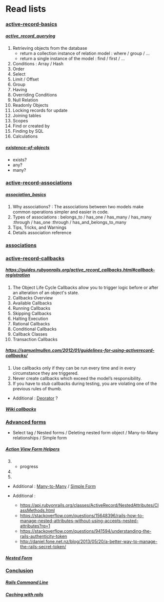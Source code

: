 # Read lists

### [active-record-basics](https://www.theodinproject.com/courses/ruby-on-rails/lessons/active-record-queries#querying-basics)
##### [active_record_querying](https://guides.rubyonrails.org/active_record_querying.html)
1. Retrieving objects from the database
    - return a collection instance of relation model : where / group / ...
    - return a single instance of the model : find / first / ...
2. Conditions : Array / Hash
3. Order
4. Select
5. Limit / Offset
6. Group
7. Having
8. Overriding Conditions
9. Null Relation
10. Readonly Objects
11. Locking records for update
12. Joining tables
14. Scopes
18. Find or created by
19. Finding by SQL
21. Calculations

##### [existence-of-objects](https://guides.rubyonrails.org/active_record_querying.html#existence-of-objects)
- exists?
- any?
- many?

### [active-record-associations](https://www.theodinproject.com/courses/ruby-on-rails/lessons/active-record-associations)
##### [association_basics](https://guides.rubyonrails.org/association_basics.html)
1. Why associations? : The associations between two models make common operations simpler and easier in code.
2. Types of associations : belongs_to / has_one / has_many / has_many :through / has_one :through / has_and_belongs_to_many
3. Tips, Tricks, and Warnings
4. Details association reference

### [associations](https://www.theodinproject.com/courses/ruby-on-rails/lessons/associations)

### [active-record-callbacks](https://www.theodinproject.com/courses/ruby-on-rails/lessons/active-record-callbacks)
##### https://guides.rubyonrails.org/active_record_callbacks.html#callback-registration
1. The Object Life Cycle
Callbacks allow you to trigger logic before or after an alteration of an object's state.
2. Callbacks Overview
3. Available Callbacks
4. Running Callbacks
5. Skipping Callbacks
6. Halting Execution
7. Rational Callbacks
8. Conditional Callbacks
9. Callback Classes
10. Transaction Callbacks

##### https://samuelmullen.com/2012/01/guidelines-for-using-activerecord-callbacks/
1. Use callbacks only if they can be run every time and in every circumstance they are triggered.
2. Never create callbacks which exceed the model’s responsibility.
3. If you have to stub callbacks during testing, you are violating one of the previous rules of thumb.
+ Additional : [Deorator](https://samuelmullen.com/2011/12/sending-notifications-using-decorators-instead-of-callbacks/) ?

##### [Wiki callbacks](https://en.wikibooks.org/wiki/Ruby_on_Rails/ActiveRecord/Callbacks)


### [Advanced forms](https://www.theodinproject.com/courses/ruby-on-rails/lessons/advanced-forms)
+ Select tag / Nested forms / Deleting nested form object / Many-to-Many relationships / Simple form
##### [Action View Form Helpers](https://guides.rubyonrails.org/form_helpers.html#option-tags-from-a-collection-of-arbitrary-objects)
3. - progress
5.
7.
+ Additional : [Many-to-Many](https://thoughtbot.com/blog/accepts-nested-attributes-for-with-has-many-through) / [Simple Form](https://github.com/plataformatec/simple_form)

+ Additional :
  * https://api.rubyonrails.org/classes/ActiveRecord/NestedAttributes/ClassMethods.html
  * https://stackoverflow.com/questions/15648396/rails-how-to-manage-nested-attributes-without-using-accepts-nested-attributes?rq=1
  * https://stackoverflow.com/questions/941594/understanding-the-rails-authenticity-token
  * http://daniel.fone.net.nz/blog/2013/05/20/a-better-way-to-manage-the-rails-secret-token/

##### [Nested Form](https://www.createdbypete.com/working-with-nested-forms-and-a-many-to-many-association-in-rails-4/)

### [Conclusion](https://www.theodinproject.com/courses/ruby-on-rails/lessons/conclusion-ruby-on-rails)
##### [Rails Command Line](https://guides.rubyonrails.org/command_line.html)
##### [Caching with rails](https://guides.rubyonrails.org/caching_with_rails.html)
